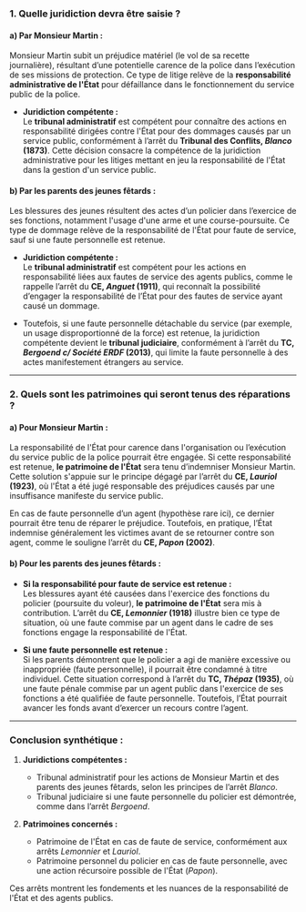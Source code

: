 ### **1. Quelle juridiction devra être saisie ?**

#### **a) Par Monsieur Martin :**

Monsieur Martin subit un préjudice matériel (le vol de sa recette journalière), résultant d’une potentielle carence de la police dans l’exécution de ses missions de protection. Ce type de litige relève de la **responsabilité administrative de l'État** pour défaillance dans le fonctionnement du service public de la police.

- **Juridiction compétente :**  
    Le **tribunal administratif** est compétent pour connaître des actions en responsabilité dirigées contre l'État pour des dommages causés par un service public, conformément à l’arrêt du **Tribunal des Conflits, _Blanco_ (1873)**. Cette décision consacre la compétence de la juridiction administrative pour les litiges mettant en jeu la responsabilité de l'État dans la gestion d'un service public.

#### **b) Par les parents des jeunes fêtards :**

Les blessures des jeunes résultent des actes d’un policier dans l’exercice de ses fonctions, notamment l'usage d'une arme et une course-poursuite. Ce type de dommage relève de la responsabilité de l'État pour faute de service, sauf si une faute personnelle est retenue.

- **Juridiction compétente :**  
    Le **tribunal administratif** est compétent pour les actions en responsabilité liées aux fautes de service des agents publics, comme le rappelle l’arrêt du **CE, _Anguet_ (1911)**, qui reconnaît la possibilité d’engager la responsabilité de l’État pour des fautes de service ayant causé un dommage.
    
- Toutefois, si une faute personnelle détachable du service (par exemple, un usage disproportionné de la force) est retenue, la juridiction compétente devient le **tribunal judiciaire**, conformément à l’arrêt du **TC, _Bergoend c/ Société ERDF_ (2013)**, qui limite la faute personnelle à des actes manifestement étrangers au service.
    

---

### **2. Quels sont les patrimoines qui seront tenus des réparations ?**

#### **a) Pour Monsieur Martin :**

La responsabilité de l'État pour carence dans l'organisation ou l’exécution du service public de la police pourrait être engagée. Si cette responsabilité est retenue, **le patrimoine de l'État** sera tenu d’indemniser Monsieur Martin. Cette solution s'appuie sur le principe dégagé par l’arrêt du **CE, _Lauriol_ (1923)**, où l'État a été jugé responsable des préjudices causés par une insuffisance manifeste du service public.

En cas de faute personnelle d’un agent (hypothèse rare ici), ce dernier pourrait être tenu de réparer le préjudice. Toutefois, en pratique, l’État indemnise généralement les victimes avant de se retourner contre son agent, comme le souligne l’arrêt du **CE, _Papon_ (2002)**.

#### **b) Pour les parents des jeunes fêtards :**

- **Si la responsabilité pour faute de service est retenue :**  
    Les blessures ayant été causées dans l'exercice des fonctions du policier (poursuite du voleur), **le patrimoine de l'État** sera mis à contribution. L’arrêt du **CE, _Lemonnier_ (1918)** illustre bien ce type de situation, où une faute commise par un agent dans le cadre de ses fonctions engage la responsabilité de l'État.
    
- **Si une faute personnelle est retenue :**  
    Si les parents démontrent que le policier a agi de manière excessive ou inappropriée (faute personnelle), il pourrait être condamné à titre individuel. Cette situation correspond à l’arrêt du **TC, _Thépaz_ (1935)**, où une faute pénale commise par un agent public dans l'exercice de ses fonctions a été qualifiée de faute personnelle. Toutefois, l’État pourrait avancer les fonds avant d’exercer un recours contre l’agent.
    

---

### **Conclusion synthétique :**

1. **Juridictions compétentes :**
    
    - Tribunal administratif pour les actions de Monsieur Martin et des parents des jeunes fêtards, selon les principes de l’arrêt _Blanco_.
    - Tribunal judiciaire si une faute personnelle du policier est démontrée, comme dans l’arrêt _Bergoend_.
2. **Patrimoines concernés :**
    
    - Patrimoine de l'État en cas de faute de service, conformément aux arrêts _Lemonnier_ et _Lauriol_.
    - Patrimoine personnel du policier en cas de faute personnelle, avec une action récursoire possible de l'État (_Papon_).

Ces arrêts montrent les fondements et les nuances de la responsabilité de l'État et des agents publics.